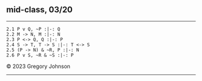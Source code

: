## mid-class, 03/20

---

~~~{.ProofChecker .JohnsonSL options="fonts tabindent render" guides="fitch" points="10" late-credit="8"}
2.1 P v Q, ~P :|-: Q 
2.2 M -> N, M :|-: N
2.3 P <-> Q, Q :|-: P
2.4 S -> T, T -> S :|-: T <-> S
2.5 (P -> N) & ~R, P :|-: N
2.6 P v S, ~R & ~S :|-: P
~~~

&copy; 2023 Gregory Johnson 

---

